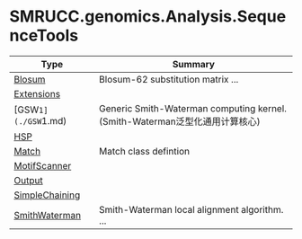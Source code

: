 ﻿
# SMRUCC.genomics.Analysis.SequenceTools

|Type|Summary|
|----|-------|
|[Blosum](./Blosum.md)|Blosum-62 substitution matrix ...|
|[Extensions](./Extensions.md)||
|[GSW`1](./GSW`1.md)|Generic Smith-Waterman computing kernel.(Smith-Waterman泛型化通用计算核心)|
|[HSP](./HSP.md)||
|[Match](./Match.md)|Match class defintion|
|[MotifScanner](./MotifScanner.md)||
|[Output](./Output.md)||
|[SimpleChaining](./SimpleChaining.md)||
|[SmithWaterman](./SmithWaterman.md)|Smith-Waterman local alignment algorithm. ...|

